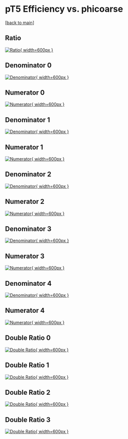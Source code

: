 # pT5 Efficiency vs. phicoarse

[[back to main](./)]



## Ratio

[![Ratio](../mtv/var/pT5_base_321_1_eff_phicoarse.png){ width=600px }](../mtv/var/pT5_base_321_1_eff_phicoarse.pdf)

## Denominator 0

[![Denominator](../mtv/den/pT5_base_321_1_eff_phicoarse_den0.png){ width=600px }](../mtv/den/pT5_base_321_1_eff_phicoarse_den0.pdf)

## Numerator 0

[![Numerator](../mtv/num/pT5_base_321_1_eff_phicoarse_num0.png){ width=600px }](../mtv/num/pT5_base_321_1_eff_phicoarse_num0.pdf)

## Denominator 1

[![Denominator](../mtv/den/pT5_base_321_1_eff_phicoarse_den1.png){ width=600px }](../mtv/den/pT5_base_321_1_eff_phicoarse_den1.pdf)

## Numerator 1

[![Numerator](../mtv/num/pT5_base_321_1_eff_phicoarse_num1.png){ width=600px }](../mtv/num/pT5_base_321_1_eff_phicoarse_num1.pdf)

## Denominator 2

[![Denominator](../mtv/den/pT5_base_321_1_eff_phicoarse_den2.png){ width=600px }](../mtv/den/pT5_base_321_1_eff_phicoarse_den2.pdf)

## Numerator 2

[![Numerator](../mtv/num/pT5_base_321_1_eff_phicoarse_num2.png){ width=600px }](../mtv/num/pT5_base_321_1_eff_phicoarse_num2.pdf)

## Denominator 3

[![Denominator](../mtv/den/pT5_base_321_1_eff_phicoarse_den3.png){ width=600px }](../mtv/den/pT5_base_321_1_eff_phicoarse_den3.pdf)

## Numerator 3

[![Numerator](../mtv/num/pT5_base_321_1_eff_phicoarse_num3.png){ width=600px }](../mtv/num/pT5_base_321_1_eff_phicoarse_num3.pdf)

## Denominator 4

[![Denominator](../mtv/den/pT5_base_321_1_eff_phicoarse_den4.png){ width=600px }](../mtv/den/pT5_base_321_1_eff_phicoarse_den4.pdf)

## Numerator 4

[![Numerator](../mtv/num/pT5_base_321_1_eff_phicoarse_num4.png){ width=600px }](../mtv/num/pT5_base_321_1_eff_phicoarse_num4.pdf)

## Double Ratio 0

[![Double Ratio](../mtv/ratio/pT5_base_321_1_eff_phicoarse_ratio0.png){ width=600px }](../mtv/ratio/pT5_base_321_1_eff_phicoarse_ratio0.pdf)

## Double Ratio 1

[![Double Ratio](../mtv/ratio/pT5_base_321_1_eff_phicoarse_ratio1.png){ width=600px }](../mtv/ratio/pT5_base_321_1_eff_phicoarse_ratio1.pdf)

## Double Ratio 2

[![Double Ratio](../mtv/ratio/pT5_base_321_1_eff_phicoarse_ratio2.png){ width=600px }](../mtv/ratio/pT5_base_321_1_eff_phicoarse_ratio2.pdf)

## Double Ratio 3

[![Double Ratio](../mtv/ratio/pT5_base_321_1_eff_phicoarse_ratio3.png){ width=600px }](../mtv/ratio/pT5_base_321_1_eff_phicoarse_ratio3.pdf)

